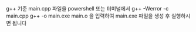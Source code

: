 
g++ 기준 main.cpp 파일을 powershell 또는 터미널에서
g++ -Werror -c main.cpp 
g++ -o main.exe main.o
을 입력하여 main.exe 파일을 생성 후 실행하시면 됩니다

